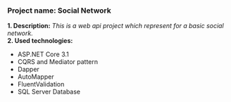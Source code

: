 ### **Project name: Social Network**  
**1. Description:** *This is a web api project which represent for a basic social network.*  
**2. Used technologies:**
- ASP.NET Core 3.1
- CQRS and Mediator pattern
- Dapper
- AutoMapper
- FluentValidation
- SQL Server Database
